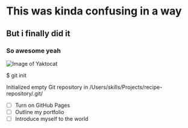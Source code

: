 # This was kinda confusing in a way 
## But i finally did it 
### So awesome yeah

![Image of Yaktocat](https://octodex.github.com/images/yaktocat.png)

$ git init

Initialized empty Git repository in /Users/skills/Projects/recipe-repository/.git/

- [ ] Turn on GitHub Pages
- [ ] Outline my portfolio
- [ ] Introduce myself to the world
